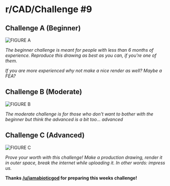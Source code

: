 # r/CAD/Challenge #9

## Challenge A (Beginner)

![FIGURE A](http://i.imgur.com/eq3rGKc.png)

*The beginner challenge is meant for people with less than 6 months of experience. Reproduce this drawing as best as you can, if you're one of them.*

*If you are more experienced why not make a nice render as well? Maybe a FEA?*

## Challenge B (Moderate)

![FIGURE B](http://i.imgur.com/SzXC0Yz.jpg)

*The moderate challenge is for those who don't want to bother with the beginner but think the advanced is a bit too... advanced*

## Challenge C (Advanced)

![FIGURE C](http://i.imgur.com/bTzVDgJ.jpg)

*Prove your worth with this challenge! Make a production drawing, render it in outer space, break the internet while uploading it. In other words: impress us.*

**Thanks [/u/iamabioticgod](https://www.reddit.com/u/iamabioticgod) for preparing this weeks challenge!**